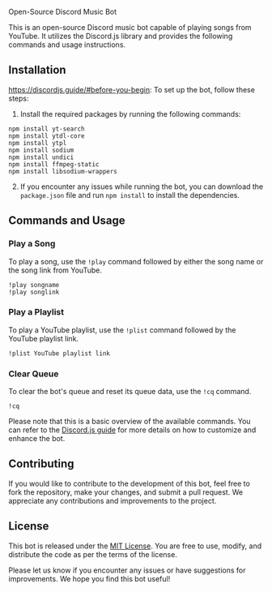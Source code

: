 Open-Source Discord Music Bot

This is an open-source Discord music bot capable of playing songs from YouTube. It utilizes the Discord.js library and provides the following commands and usage instructions.

## Installation
https://discordjs.guide/#before-you-begin:
To set up the bot, follow these steps:

1. Install the required packages by running the following commands:

```shell
npm install yt-search
npm install ytdl-core
npm install ytpl
npm install sodium
npm install undici
npm install ffmpeg-static
npm install libsodium-wrappers
```

2. If you encounter any issues while running the bot, you can download the `package.json` file and run `npm install` to install the dependencies.

## Commands and Usage

### Play a Song

To play a song, use the `!play` command followed by either the song name or the song link from YouTube.

```shell
!play songname
!play songlink
```

### Play a Playlist

To play a YouTube playlist, use the `!plist` command followed by the YouTube playlist link.

```shell
!plist YouTube playlist link
```

### Clear Queue

To clear the bot's queue and reset its queue data, use the `!cq` command.

```shell
!cq
```

Please note that this is a basic overview of the available commands. You can refer to the [Discord.js guide](https://discordjs.guide/) for more details on how to customize and enhance the bot.

## Contributing

If you would like to contribute to the development of this bot, feel free to fork the repository, make your changes, and submit a pull request. We appreciate any contributions and improvements to the project.

## License

This bot is released under the [MIT License](LICENSE). You are free to use, modify, and distribute the code as per the terms of the license.

Please let us know if you encounter any issues or have suggestions for improvements. We hope you find this bot useful!
